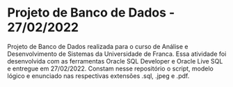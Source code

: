 # Projeto de Banco de Dados - 27/02/2022
Projeto de Banco de Dados realizada para o curso de Análise e Desenvolvimento de Sistemas da Universidade de Franca.
Essa atividade foi desenvolvida com as ferramentas Oracle SQL Developer e Oracle Live SQL e entregue em 27/02/2022.
Constam nesse repositório o script, modelo lógico e enunciado nas respectivas extensões .sql, .jpeg e .pdf.
